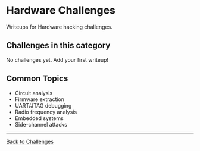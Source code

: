 # Hardware Challenges

Writeups for Hardware hacking challenges.

## Challenges in this category

No challenges yet. Add your first writeup!

## Common Topics

- Circuit analysis
- Firmware extraction
- UART/JTAG debugging
- Radio frequency analysis
- Embedded systems
- Side-channel attacks

---

[Back to Challenges](../README.md)
